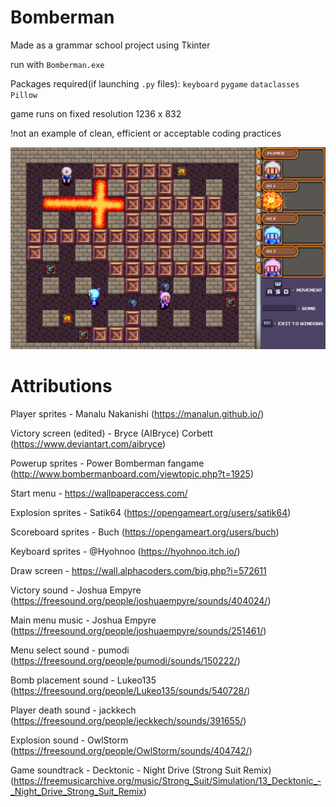 # Bomberman
Made as a grammar school project using Tkinter

run with `Bomberman.exe`

Packages required(if launching `.py` files):
`keyboard`
`pygame`
`dataclasses`
`Pillow`

game runs on fixed resolution 1236 x 832


!not an example of clean, efficient or acceptable coding practices


![snapshot](other_textures/sample.PNG)

# Attributions

Player sprites - Manalu Nakanishi (https://manalun.github.io/)

Victory screen (edited) - Bryce (AIBryce) Corbett (https://www.deviantart.com/aibryce)

Powerup sprites - Power Bomberman fangame (http://www.bombermanboard.com/viewtopic.php?t=1925)

Start menu - https://wallpaperaccess.com/

Explosion sprites - Satik64 (https://opengameart.org/users/satik64)

Scoreboard sprites - Buch (https://opengameart.org/users/buch)

Keyboard sprites - @Hyohnoo (https://hyohnoo.itch.io/)

Draw screen - https://wall.alphacoders.com/big.php?i=572611

Victory sound - Joshua Empyre (https://freesound.org/people/joshuaempyre/sounds/404024/)

Main menu music - Joshua Empyre (https://freesound.org/people/joshuaempyre/sounds/251461/)

Menu select sound - pumodi (https://freesound.org/people/pumodi/sounds/150222/)

Bomb placement sound - Lukeo135 (https://freesound.org/people/Lukeo135/sounds/540728/)

Player death sound - jackkech (https://freesound.org/people/jeckkech/sounds/391655/)

Explosion sound - OwlStorm (https://freesound.org/people/OwlStorm/sounds/404742/)

Game soundtrack - Decktonic - Night Drive (Strong Suit Remix) (https://freemusicarchive.org/music/Strong_Suit/Simulation/13_Decktonic_-_Night_Drive_Strong_Suit_Remix)
